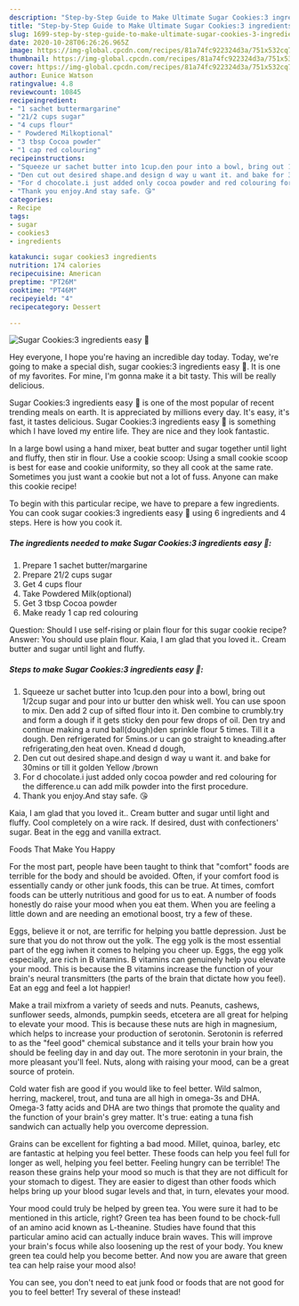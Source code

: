 ```yaml
---
description: "Step-by-Step Guide to Make Ultimate Sugar Cookies:3 ingredients easy 🍪"
title: "Step-by-Step Guide to Make Ultimate Sugar Cookies:3 ingredients easy 🍪"
slug: 1699-step-by-step-guide-to-make-ultimate-sugar-cookies-3-ingredients-easy
date: 2020-10-28T06:26:26.965Z
image: https://img-global.cpcdn.com/recipes/81a74fc922324d3a/751x532cq70/sugar-cookies3-ingredients-easy-🍪-recipe-main-photo.jpg
thumbnail: https://img-global.cpcdn.com/recipes/81a74fc922324d3a/751x532cq70/sugar-cookies3-ingredients-easy-🍪-recipe-main-photo.jpg
cover: https://img-global.cpcdn.com/recipes/81a74fc922324d3a/751x532cq70/sugar-cookies3-ingredients-easy-🍪-recipe-main-photo.jpg
author: Eunice Watson
ratingvalue: 4.8
reviewcount: 10845
recipeingredient:
- "1 sachet buttermargarine"
- "21/2 cups sugar"
- "4 cups flour"
- " Powdered Milkoptional"
- "3 tbsp Cocoa powder"
- "1 cap red colouring"
recipeinstructions:
- "Squeeze ur sachet butter into 1cup.den pour into a bowl, bring out 1/2cup sugar and pour into ur butter den whisk well. You can use spoon to mix. Den add 2 cup of sifted flour into it. Den combine to crumbly.try and form a dough if it gets sticky den pour few drops of oil. Den try and continue making a rund ball(dough)den sprinkle flour 5 times. Till it a dough. Den refrigerated for 5mins.or u can go straight to kneading.after refrigerating,den heat oven. Knead d dough,"
- "Den cut out desired shape.and design d way u want it. and bake for 30mins or till it golden Yellow /brown"
- "For d chocolate.i just added only cocoa powder and red colouring for the difference.u can add milk powder into the first procedure."
- "Thank you enjoy.And stay safe. 😘"
categories:
- Recipe
tags:
- sugar
- cookies3
- ingredients

katakunci: sugar cookies3 ingredients 
nutrition: 174 calories
recipecuisine: American
preptime: "PT26M"
cooktime: "PT46M"
recipeyield: "4"
recipecategory: Dessert

---
```



![Sugar Cookies:3 ingredients easy 🍪](https://img-global.cpcdn.com/recipes/81a74fc922324d3a/751x532cq70/sugar-cookies3-ingredients-easy-🍪-recipe-main-photo.jpg)

Hey everyone, I hope you're having an incredible day today. Today, we're going to make a special dish, sugar cookies:3 ingredients easy 🍪. It is one of my favorites. For mine, I'm gonna make it a bit tasty. This will be really delicious.

Sugar Cookies:3 ingredients easy 🍪 is one of the most popular of recent trending meals on earth. It is appreciated by millions every day. It's easy, it's fast, it tastes delicious. Sugar Cookies:3 ingredients easy 🍪 is something which I have loved my entire life. They are nice and they look fantastic.

In a large bowl using a hand mixer, beat butter and sugar together until light and fluffy, then stir in flour. Use a cookie scoop: Using a small cookie scoop is best for ease and cookie uniformity, so they all cook at the same rate. Sometimes you just want a cookie but not a lot of fuss. Anyone can make this cookie recipe!


To begin with this particular recipe, we have to prepare a few ingredients. You can cook sugar cookies:3 ingredients easy 🍪 using 6 ingredients and 4 steps. Here is how you cook it.

<!--inarticleads1-->

##### The ingredients needed to make Sugar Cookies:3 ingredients easy 🍪:

1. Prepare 1 sachet butter/margarine
1. Prepare 21/2 cups sugar
1. Get 4 cups flour
1. Take  Powdered Milk(optional)
1. Get 3 tbsp Cocoa powder
1. Make ready 1 cap red colouring


Question: Should I use self-rising or plain flour for this sugar cookie recipe? Answer: You should use plain flour. Kaia, I am glad that you loved it.. Cream butter and sugar until light and fluffy. 

<!--inarticleads2-->

##### Steps to make Sugar Cookies:3 ingredients easy 🍪:

1. Squeeze ur sachet butter into 1cup.den pour into a bowl, bring out 1/2cup sugar and pour into ur butter den whisk well. You can use spoon to mix. Den add 2 cup of sifted flour into it. Den combine to crumbly.try and form a dough if it gets sticky den pour few drops of oil. Den try and continue making a rund ball(dough)den sprinkle flour 5 times. Till it a dough. Den refrigerated for 5mins.or u can go straight to kneading.after refrigerating,den heat oven. Knead d dough,
1. Den cut out desired shape.and design d way u want it. and bake for 30mins or till it golden Yellow /brown
1. For d chocolate.i just added only cocoa powder and red colouring for the difference.u can add milk powder into the first procedure.
1. Thank you enjoy.And stay safe. 😘


Kaia, I am glad that you loved it.. Cream butter and sugar until light and fluffy. Cool completely on a wire rack. If desired, dust with confectioners&#39; sugar. Beat in the egg and vanilla extract. 

Foods That Make You Happy


For the most part, people have been taught to think that "comfort" foods are terrible for the body and should be avoided. Often, if your comfort food is essentially candy or other junk foods, this can be true. At times, comfort foods can be utterly nutritious and good for us to eat. A number of foods honestly do raise your mood when you eat them. When you are feeling a little down and are needing an emotional boost, try a few of these.

Eggs, believe it or not, are terrific for helping you battle depression. Just be sure that you do not throw out the yolk. The egg yolk is the most essential part of the egg iwhen it comes to helping you cheer up. Eggs, the egg yolk especially, are rich in B vitamins. B vitamins can genuinely help you elevate your mood. This is because the B vitamins increase the function of your brain's neural transmitters (the parts of the brain that dictate how you feel). Eat an egg and feel a lot happier!

Make a trail mixfrom a variety of seeds and nuts. Peanuts, cashews, sunflower seeds, almonds, pumpkin seeds, etcetera are all great for helping to elevate your mood. This is because these nuts are high in magnesium, which helps to increase your production of serotonin. Serotonin is referred to as the "feel good" chemical substance and it tells your brain how you should be feeling day in and day out. The more serotonin in your brain, the more pleasant you'll feel. Nuts, along with raising your mood, can be a great source of protein.

Cold water fish are good if you would like to feel better. Wild salmon, herring, mackerel, trout, and tuna are all high in omega-3s and DHA. Omega-3 fatty acids and DHA are two things that promote the quality and the function of your brain's grey matter. It's true: eating a tuna fish sandwich can actually help you overcome depression. 

Grains can be excellent for fighting a bad mood. Millet, quinoa, barley, etc are fantastic at helping you feel better. These foods can help you feel full for longer as well, helping you feel better. Feeling hungry can be terrible! The reason these grains help your mood so much is that they are not difficult for your stomach to digest. They are easier to digest than other foods which helps bring up your blood sugar levels and that, in turn, elevates your mood.

Your mood could truly be helped by green tea. You were sure it had to be mentioned in this article, right? Green tea has been found to be chock-full of an amino acid known as L-theanine. Studies have found that this particular amino acid can actually induce brain waves. This will improve your brain's focus while also loosening up the rest of your body. You knew green tea could help you become better. And now you are aware that green tea can help raise your mood also!

You can see, you don't need to eat junk food or foods that are not good for you to feel better! Try several of these instead!

